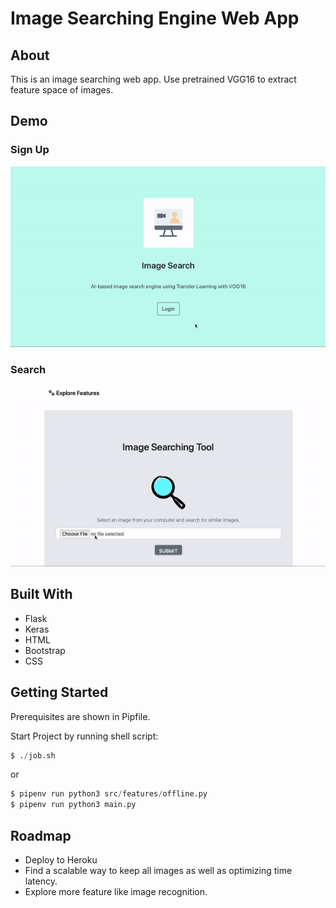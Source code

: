 # Image Searching Engine Web App

## About

This is an image searching web app. Use pretrained VGG16 to extract feature space of images.

## Demo

### Sign Up 
![Sign up](static/gif_login.gif)

### Search
![search](static/gif_search.gif)

## Built With

* Flask
* Keras
* HTML
* Bootstrap
* CSS

## Getting Started

Prerequisites are shown in Pipfile. 

Start Project by running shell script:
```python
$ ./job.sh
```
or
```python
$ pipenv run python3 src/features/offline.py
$ pipenv run python3 main.py
```

## Roadmap
* Deploy to Heroku
* Find a scalable way to keep all images as well as optimizing time latency.
* Explore more feature like image recognition. 
